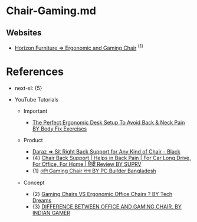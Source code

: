 # Chair-Gaming.md

## Websites

* [Horizon Furniture => Ergonomic and Gaming Chair](https://horizonfurniture.com.bd/product-category/seating/) <sup>{1}</sup>

# References

* next-sl: {5}

* YouTube Tutorials

  * Important
    * [The Perfect Ergonomic Desk Setup To Avoid Back & Neck Pain BY Body Fix Exercises](https://www.youtube.com/watch?v=riD8Xt8r1MQ)

  * Product
    * [Daraz => Sit Right Back Support for Any Kind of Chair - Black](https://www.daraz.com.bd/products/sit-right-back-support-for-any-kind-of-chair-black-i324085934-s1549910543.html)
    * {4} [Chair Back Support | Helps in Back Pain | For Car Long Drive, For Office, For Home | हिंदी Review BY SUPRV](https://www.youtube.com/watch?v=M46S0N5ML6o)
    * {1} [দেশি Gaming Chair সাগা BY PC Builder Bangladesh](https://www.youtube.com/watch?v=KDTWuE_E2kI)

  * Concept
    * {2} [Gaming Chairs VS Ergonomic Office Chairs ? BY Tech Dreams](https://www.youtube.com/watch?v=-P54w8vnzLg)
    * {3} [DIFFERENCE BETWEEN OFFICE AND GAMING CHAIR. BY INDIAN GAMER](https://www.youtube.com/watch?v=LMfJ6IqL0y4)
